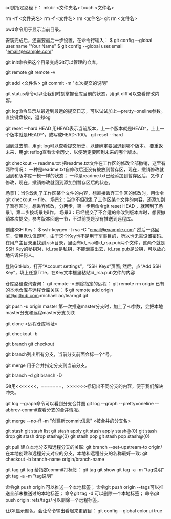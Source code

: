 cd到指定路径下：
mkdir <文件夹名>
touch <文件名>

rm -rf <文件夹名>
rm -f <文件名>
rm <文件名>
git rm <文件名>

pwd命令用于显示当前目录。

安装完成后，还需要最后一步设置，在命令行输入：
$ git config --global user.name "Your Name"
$ git config --global user.email "email@example.com"

git init命令把这个目录变成Git可以管理的仓库。

git remote
git remote -v

git add <文件名>
git commit -m "本次提交的说明"

git status命令可以让我们时刻掌握仓库当前的状态，用git diff可以查看修改内容。

git log命令显示从最近到最远的提交日志，可以试试加上--pretty=oneline参数。
直接键盘按q，退出log

git reset --hard HEAD
用HEAD表示当前版本，上一个版本就是HEAD^，上上一个版本就是HEAD^^，或写成HEAD~100。
git reset --hard <cinnut id>


回到过去前，用git log可以查看提交历史，以便确定要回退到哪个版本。
要重返未来，用git reflog查看命令历史，以便确定要回到未来的哪个版本。

git checkout -- readme.txt
把readme.txt文件在工作区的修改全部撤销，这里有两种情况：
一种是readme.txt自修改后还没有被放到暂存区，现在，撤销修改就回到和版本库一模一样的状态；
一种是readme.txt已经添加到暂存区后，又作了修改，现在，撤销修改就回到添加到暂存区后的状态。

场景1：当你改乱了工作区某个文件的内容，想直接丢弃工作区的修改时，用命令git checkout -- file。
场景2：当你不但改乱了工作区某个文件的内容，还添加到了暂存区时，想丢弃修改，分两步，第一步用命令git reset HEAD <file>，就回到了场景1，第二步按场景1操作。
场景3：已经提交了不合适的修改到版本库时，想要撤销本次提交，参考版本回退一节，不过前提是没有推送到远程库。



创建SSH Key：
$ ssh-keygen -t rsa -C "email@example.com"
然后一路回车，使用默认值即可，由于这个Key也不是用于军事目的，所以也无需设置密码。
在用户主目录里找到.ssh目录，里面有id_rsa和id_rsa.pub两个文件，这两个就是SSH Key的秘钥对，id_rsa是私钥，不能泄露出去，id_rsa.pub是公钥，可以放心地告诉任何人。

登陆GitHub，打开“Account settings”，“SSH Keys”页面;
然后，点“Add SSH Key”，填上任意Title，在Key文本框里粘贴id_rsa.pub文件的内容


仓库路径查询查询：
git remote -v
删除指定的远程：
git remote rm origin
已有的本地仓库与远程仓库关联：
$ git remote add origin git@github.com:michaelliao/learngit.git

git push -u origin master
第一次推送master分支时，加上了-u参数，会把本地master分支和远程master分支关联

git clone <远程仓库地址>


git checkout -b <branch name>

git branch <branch name>
git checkout <branch name>

git branch列出所有分支，当前分支前面会标一个*号。

git merge <branch name>用于合并指定分支到当前分支。

git branch -d <branch name>
git branch -D <branch name>

Git用<<<<<<<，=======，>>>>>>>标记出不同分支的内容，便于我们解决冲突。

git log --graph命令可以看到分支合并图
git log --graph --pretty=oneline --abbrev-commit查看分支的合并情况。

git merge --no-ff -m "创建新commit信息" <被合并的分支名>

git stash
git stash list
git stash apply
git stash apply stash@{0}
git stash drop
git stash drop stash@{0}
git stash pop
git stash pop stash@{0}

git pull
建立本地分支和远程分支的关联:
git branch --set-upstream-to <branch-name> origin/<branch-name>
在本地创建和远程分支对应的分支，本地和远程分支的名称最好一致:
git checkout -b branch-name origin/branch-name

git tag
git tag <tag name>
给指定commit打标签：
git tag <tab name> <commit id>
git show <tag name>
git tag -a <tag name> -m "tag说明"
git tag -a <tag name> -m "tag说明" <commit id>


命令git push origin <tagname>可以推送一个本地标签；
命令git push origin --tags可以推送全部未推送过的本地标签；
命令git tag -d <tagname>可以删除一个本地标签；
命令git push origin :refs/tags/<tagname>可以删除一个远程标签。


让Git显示颜色，会让命令输出看起来更醒目：
git config --global color.ui true

